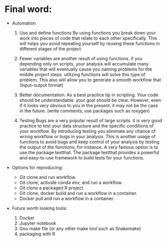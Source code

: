 # Final word:

* Automation
    1. Use and define functions
    By using functions you break down your work into pieces of code that relate to each other specifically. This will helps you avoid repeating yourself by reusing these functions in different stages of the project.

    2. Fewer variables are another result of using functions. if you depending only on scripts, your analysis will accumulate many variables that will eventually cause you naming problems for the middle project steps. utilizing functions will solve this type of problem. This also will allow you to generate a smooth workflow that (Input-output format)

    3. Better documentation: As a best practice tip in scripting. Your code should be understandable. your goal should be clear. However, even if it looks very obvious to you in the present, it may not be the case in the future. (write comments, use packages such as  roxygen)

    4. Testing
    Bugs are a very popular result of large scripts. it is very good practice to test your data structure and the specific conditions of your workflow. By introducing testing you eliminate any chance of wrong workflow or bugs in your analysis. This is another usage of functions to avoid bugs and keep control of your analysis by testing the output of the functions, for instance. A very famous option is to use the package testthat. The package testthat provides a powerful and easy-to-use framework to build tests for your functions.


* Options for reproducing:

    - Git clone and run workflow.
    - Git clone, activate conda env, and run a workflow.
    - Git clone a packaged R project.
    - Git clone, docker build and run a workflow in a container.
    - Docker pull and run a workflow in a container.


* Future worth looking tools:
    1. Docker
    2. Jupyter notebook
    3. Gnu make file (or any other make tool such as Snakemake)
    4. packaging with R
